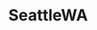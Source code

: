 ---
title: SeattleWA
crosslinks:
- circlejerkseattle
- Seattle
- youtubefactsbot
- autotldr
- ShitLiberalsSay
- The_Donald
- youtubot
- autourbanbot
- Drama
- xkcd
- IAmA
- AskReddit
- SubredditDrama
- pics
- bestof
- u_imguralbumbot
- livven
- tmsbmeta
- The_Seattle
- AgainstHateSubreddits
---